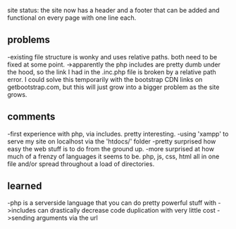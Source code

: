 site status: the site now has a header and a footer that can be added and functional on every 
  page with one line each.

## problems ##
-existing file structure is wonky and uses relative paths. both need to be fixed at some point. 
->apparently the php includes are pretty dumb under the hood, so the link I had in the .inc.php
  file is broken by a relative path error. I could solve this temporarily with the bootstrap
  CDN links on getbootstrap.com, but this will just grow into a bigger problem as the site grows.

## comments ##
-first experience with php, via includes. pretty interesting.
-using 'xampp' to serve my site on localhost via the 'htdocs/<subfolder-name-here>' folder
-pretty surprised how easy the web stuff is to do from the ground up.
-more surprised at how much of a frenzy of languages it seems to be. php, js, css, html all 
 in one file and/or spread throughout a load of directories.

## learned ##
-php is a serverside language that you can do pretty powerful stuff with
->includes can drastically decrease code duplication with very little cost
->sending arguments via the url 

